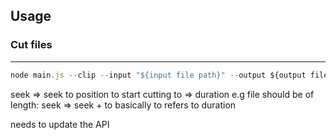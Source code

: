 ## Usage
### Cut files
-------------

 ```js
 node main.js --clip --input "${input file path}" --output ${output file path} --seek 0 --to 0:10:26
```

seek => seek to position to start cutting
to => duration e.g file should be of length: seek => seek + to basically to refers to duration

needs to update the API

